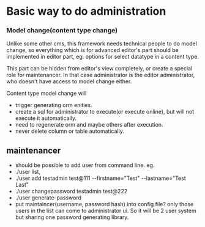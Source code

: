 Basic way to do administration
===============

### Model change(content type change)
Unlike some other cms, this framework needs technical people to do model change, so everything which is for advanced editor's part should be implemented in editor part, eg. options for select datatype in a content type.

This part can be hidden from editor's view completely, or create a special role for maintenancer. In that case administrator is the editor administrator, who doesn't have access to model change either.

Content type model change will
- trigger generating orm enities.
- create a sql for administrator to execute(or execute online), but will not execute it automatically.
- need to regenerate orm and maybe others after execution.
- never delete column or table automatically.

maintenancer
------
- should be possible to add user from command line. eg.
 - ./user list,
 - ./user add testadmin test@111 --firstname="Test" --lastname="Test Last"
 - ./user changepassword testadmin test@222
 - ./user generate-password
- put maintaincer(username, password hash) into config file? only those users in the list can come to administrator ui. So it will be 2 user system but sharing one password generating library.
